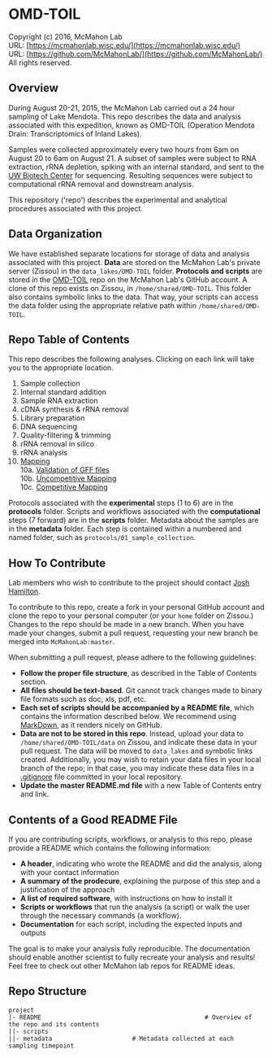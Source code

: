 OMD-TOIL
===
Copyright (c) 2016, McMahon Lab  
URL: [https://mcmahonlab.wisc.edu/](https://mcmahonlab.wisc.edu/)  
URL: [https://github.com/McMahonLab/](https://github.com/McMahonLab/)  
All rights reserved.

Overview
--
During August 20-21, 2015, the McMahon Lab carried out a 24 hour sampling of Lake Mendota. This repo describes the data and analysis associated with this expedition, known as OMD-TOIL (Operation Mendota Drain: Transcriptomics of Inland Lakes).

Samples were collected approximately every two hours from 6am on August 20 to 6am on August 21. A subset of samples were subject to RNA extraction, rRNA depletion, spiking with an internal standard, and sent to the [UW Biotech Center](https://www.biotech.wisc.edu/) for sequencing. Resulting sequences were subject to computational rRNA removal and downstream analysis.

This repository ('repo') describes the experimental and analytical procedures associated with this project.

Data Organization
--
We have established separate locations for storage of data and analysis associated with this project. __Data__ are stored on the McMahon Lab's private server (Zissou) in the `data_lakes/OMD-TOIL` folder. __Protocols and scripts__ are stored in the [OMD-TOIL](https://github.com/McMahonLab/OMD-TOILv2) repo on the McMahon Lab's GitHub account. A clone of this repo exists on Zissou, in `/home/shared/OMD-TOIL`. This folder also contains symbolic links to the data. That way, your scripts can access the data folder using the appropriate relative path within `/home/shared/OMD-TOIL`.

Repo Table of Contents
--
This repo describes the following analyses. Clicking on each link will take you to the appropriate location.

1. Sample collection
2. Internal standard addition
3. Sample RNA extraction
4. cDNA synthesis & rRNA removal
5. Library preparation
6. DNA sequencing
7. Quality-filtering & trimming
8. rRNA removal in silico
9. rRNA analysis
10. [Mapping](scripts/10_mapping/README.md)  
  10a. [Validation of GFF files](scripts/10_mapping/10a_gffValidation/README.md)  
  10b. [Uncompetitive Mapping](scripts/10_mapping/10b_uncompetitive/README.md)  
  10c. [Competitive Mapping](scripts/10_mapping/10c_competitive/README.md)  

Protocols associated with the __experimental__ steps (1 to 6) are in the __protocols__ folder. Scripts and workflows associated with the __computational__ steps (7 forward) are in the __scripts__ folder. Metadata about the samples are in the __metadata__ folder. Each step is contained within a numbered and named folder, such as `protocols/01_sample_collection`.

How To Contribute
--
Lab members who wish to contribute to the project should contact [Josh Hamilton](https://github.com/joshamilton).

To contribute to this repo, create a fork in your personal GitHub account and clone the repo to your personal computer (or your `home` folder on Zissou.) Changes to the repo should be made in a new branch. When you have made your changes, submit a pull request, requesting your new branch be merged into `McMahonLab:master`.

When submitting a pull request, please adhere to the following guidelines:

* __Follow the proper file structure__, as described in the Table of Contents section.
* __All files should be text-based__. Git cannot track changes made to binary file formats such as doc, xls, pdf, etc.
* __Each set of scripts should be accompanied by a README file__, which contains the information described below. We recommend using [MarkDown](https://help.github.com/articles/markdown-basics/), as it renders nicely on GitHub.
* __Data are not to be stored in this repo__. Instead, upload your data to `/home/shared/OMD-TOIL/data` on Zissou, and indicate these data in your pull request. The data will be moved to `data_lakes` and symbolic links created. Additionally, you may wish to retain your data files in your local branch of the repo; in that case, you may indicate these data files in a [.gitignore](https://help.github.com/articles/ignoring-files/) file committed in your local repository.
* __Update the master README.md file__ with a new Table of Contents entry and link.

Contents of a Good README File
--
If you are contributing scripts, workflows, or analysis to this repo, please provide a README which contains the following information:

* __A header__, indicating who wrote the README and did the analysis, along with your contact information
* __A summary of the prodecure__, explaining the purpose of this step and a justification of the approach
* __A list of required software__, with instructions on how to install it
* __Scripts or workflows__ that run the analysis (a script) or walk the user through the necessary commands (a workflow).
* __Documentation__ for each script, including the expected inputs and outputs

The goal is to make your analysis fully reproducible. The documentation should enable another scientist to fully recreate your analysis and results! Feel free to check out other McMahon lab repos for README ideas.

Repo Structure
--
    project
    |- README                                             # Overview of the repo and its contents
    ||- scripts						  
    ||- metadata					  # Metadata collected at each sampling timepoint
